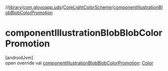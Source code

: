 //[library](../../../index.md)/[com.glovoapp.uds](../index.md)/[CoreLightColorScheme](index.md)/[componentIllustrationBlobBlobColorPromotion](component-illustration-blob-blob-color-promotion.md)

# componentIllustrationBlobBlobColorPromotion

[androidJvm]\
open override val [componentIllustrationBlobBlobColorPromotion](component-illustration-blob-blob-color-promotion.md): [Color](https://developer.android.com/reference/kotlin/androidx/compose/ui/graphics/Color.html)
